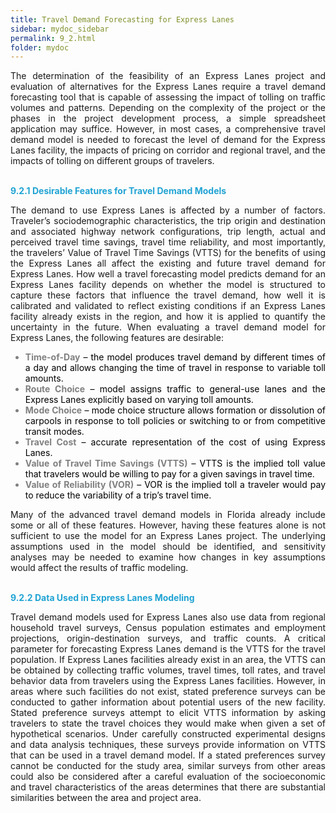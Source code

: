 ```yaml
---
title: Travel Demand Forecasting for Express Lanes
sidebar: mydoc_sidebar
permalink: 9_2.html
folder: mydoc
---
```



<style>
  div{
    text-align: justify;
  }
</style>


<div>The determination of the feasibility of an Express Lanes project and evaluation of alternatives
for the Express Lanes require a travel demand forecasting tool that is capable of assessing the
impact of tolling on traffic volumes and patterns. Depending on the complexity of the project or the phases in the project development process, a simple spreadsheet application may suffice.
However, in most cases, a comprehensive travel demand model is needed to forecast the level
of demand for the Express Lanes facility, the impacts of pricing on corridor and regional travel,
and the impacts of tolling on different groups of travelers.</div>

<br><span style="color:#20a3d3"><b>9.2.1 Desirable Features for Travel Demand Models</b></span>

<div>The demand to use Express Lanes is affected by a number of factors. Traveler’s sociodemographic characteristics, the trip origin and destination and associated highway network configurations, trip length, actual and perceived travel time savings, travel time reliability, and most importantly, the travelers’ Value of Travel Time Savings (VTTS) for the benefits of using the Express Lanes all affect the existing and future travel demand for Express Lanes. How well a travel forecasting model predicts demand for an Express Lanes facility depends on whether the model is structured to capture these factors that influence the travel demand, how well it is calibrated and validated to reflect existing conditions if an Express Lanes facility already exists in the region, and how it is applied to quantify the uncertainty in the future. When evaluating a travel demand model for Express Lanes, the following features are desirable: <ul>
<li style="margin:0; margin-top:0.8rem;color:grey"><span style="color:grey"><b>Time-of-Day</b></span> <span style="color:black">– the model produces travel demand by different times of a day and allows changing the time of travel in response to variable toll amounts.</span></li>
<li style="margin:0; color:grey"><span style="color:grey"><b>Route Choice</b></span> <span style="color:black">– model assigns traffic to general-use lanes and the Express Lanes
explicitly based on varying toll amounts.</span></li>
<li style="margin:0; color:grey"><span style="color:grey"><b>Mode Choice</b></span> <span style="color:black">– mode choice structure allows formation or dissolution of carpools in
response to toll policies or switching to or from competitive transit modes.</span></li>
<li style="margin:0; color:grey"><span style="color:grey"><b>Travel Cost</b></span> <span style="color:black">– accurate representation of the cost of using Express Lanes.</span></li>
<li style="margin:0; color:grey"><span style="color:grey"><b>Value of Travel Time Savings (VTTS)</b></span> <span style="color:black">– VTTS is the implied toll value that travelers
would be willing to pay for a given savings in travel time.</span></li>
<li style="margin:0; color:grey"><span style="color:grey"><b>Value of Reliability (VOR)</b></span> <span style="color:black">– VOR is the implied toll a traveler would pay to reduce the
variability of a trip’s travel time.</span></li></ul></div>

<div>Many of the advanced travel demand models in Florida already include some or all of these
features. However, having these features alone is not sufficient to use the model for an Express
Lanes project. The underlying assumptions used in the model should be identified, and
sensitivity analyses may be needed to examine how changes in key assumptions would affect
the results of traffic modeling.</div>

<br><span style="color:#20a3d3"><b>9.2.2 Data Used in Express Lanes Modeling</b></span>

<div>Travel demand models used for Express Lanes also use data from regional household travel surveys, Census population estimates and employment projections, origin-destination surveys, and traffic counts. A critical parameter for forecasting Express Lanes demand is the VTTS for the travel population. If Express Lanes facilities already exist in an area, the VTTS can be obtained by collecting traffic volumes, travel times, toll rates, and travel behavior data from travelers using the Express Lanes facilities. However, in areas where such facilities do not exist, stated preference surveys can be conducted to gather information about potential users of the new facility. Stated preference surveys attempt to elicit VTTS information by asking travelers to state the travel choices they would make when given a set of hypothetical scenarios. Under carefully constructed experimental designs and data analysis techniques, these surveys provide information on VTTS that can be used in a travel demand model. If a stated preferences survey cannot be conducted for the study area, similar surveys from other areas could also be considered after a careful evaluation of the socioeconomic and travel characteristics of the areas determines that there are substantial similarities between the area and project area.</div>

